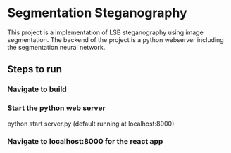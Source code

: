 # Segmentation Steganography
This project is a implementation of LSB steganography using image segmentation. The backend of the project is a python webserver including the segmentation neural network.

## Steps to run
### Navigate to build

### Start the python web server
python start server.py (default running at localhost:8000)

### Navigate to localhost:8000 for the react app 